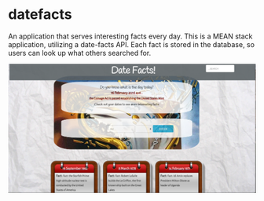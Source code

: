 # datefacts
An application that serves interesting facts every day. This is a MEAN stack application, utilizing a date-facts API. Each fact is stored in the database, so users can look up what others searched for.
>

<!-- https://market.mashape.com/divad12/numbers-1 -->
![logo](/public/img/datefacts.png)
